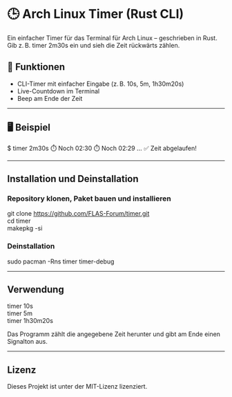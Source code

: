 # 🕒 Arch Linux Timer (Rust CLI)

Ein einfacher Timer für das Terminal für Arch Linux – geschrieben in Rust. Gib z. B. timer 2m30s ein und sieh die Zeit rückwärts zählen.

## 🔧 Funktionen

- CLI-Timer mit einfacher Eingabe (z. B. 10s, 5m, 1h30m20s)
- Live-Countdown im Terminal
- Beep am Ende der Zeit

---

## 🖥️ Beispiel

$ timer 2m30s
⏱️  Noch 02:30
⏱️  Noch 02:29
...
✅ Zeit abgelaufen!

---

## Installation und Deinstallation

### Repository klonen, Paket bauen und installieren

git clone https://github.com/FLAS-Forum/timer.git  
cd timer  
makepkg -si

### Deinstallation

sudo pacman -Rns timer timer-debug

---

## Verwendung

timer 10s  
timer 5m  
timer 1h30m20s

Das Programm zählt die angegebene Zeit herunter und gibt am Ende einen Signalton aus.

---

## Lizenz

Dieses Projekt ist unter der MIT-Lizenz lizenziert.
